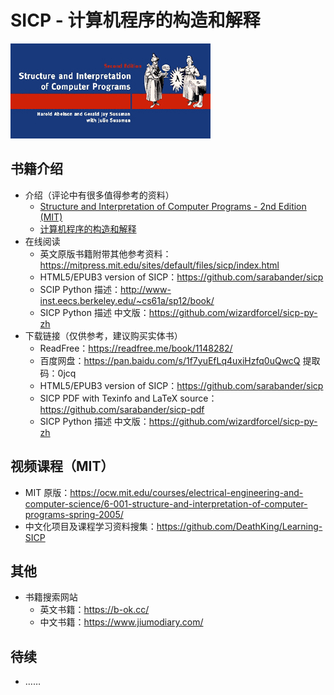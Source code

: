 # SICP - 计算机程序的构造和解释

<a href="https://ocw.mit.edu/courses/electrical-engineering-and-computer-science/6-001-structure-and-interpretation-of-computer-programs-spring-2005/">
    <img src="assets/sicp.jpg" alt="sicp">
</a>

## 书籍介绍

- 介绍（评论中有很多值得参考的资料）
  - [Structure and Interpretation of Computer Programs - 2nd Edition (MIT)](https://book.douban.com/subject/1451622/)
  - [计算机程序的构造和解释](https://book.douban.com/subject/1148282/) 
- 在线阅读
  - 英文原版书籍附带其他参考资料：<https://mitpress.mit.edu/sites/default/files/sicp/index.html>
  - HTML5/EPUB3 version of SICP：<https://github.com/sarabander/sicp>
  - SCIP Python 描述：<http://www-inst.eecs.berkeley.edu/~cs61a/sp12/book/>
  - SICP Python 描述 中文版：<https://github.com/wizardforcel/sicp-py-zh>
- 下载链接（仅供参考，建议购买实体书）
  - ReadFree：<https://readfree.me/book/1148282/>
  - 百度网盘：<https://pan.baidu.com/s/1f7yuEfLq4uxiHzfq0uQwcQ> 提取码：0jcq 
  - HTML5/EPUB3 version of SICP：<https://github.com/sarabander/sicp>
  - SICP PDF with Texinfo and LaTeX source：<https://github.com/sarabander/sicp-pdf>
  - SICP Python 描述 中文版：<https://github.com/wizardforcel/sicp-py-zh>

## 视频课程（MIT）

- MIT 原版：<https://ocw.mit.edu/courses/electrical-engineering-and-computer-science/6-001-structure-and-interpretation-of-computer-programs-spring-2005/>
- 中文化项目及课程学习资料搜集：<https://github.com/DeathKing/Learning-SICP>

## 其他

- 书籍搜索网站
  - 英文书籍：<https://b-ok.cc/>
  - 中文书籍：<https://www.jiumodiary.com/>

## 待续

- ……